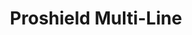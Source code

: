---
layout: product
title:  Proshield Multi-Line
permalink: /proshield-multi-line/
id: 1

intro: We believe in building safe, valuable phone connections around the world.
description: Virtual PBX services for your business with 2 levels of security to choose from.
best_for: Best for consumer companies and resellers with many phone lines.

expanded_features: true

features:
  - parent: Most Important
    id: 1
    list:
      - Calling with Phone or Computer / CTI
      - Online Voicemailbox with E-mail Support
      - Pre- or Postpaid
      - Call rerouting
      - Parallel Signaling and Follow-me
      - Fax as PDF
      - Online Administration
      - Compatible with all SIP Phones and nearly all PBX Systems 
  - parent: Administration Tools
    id: 2
    list:
      - three
      - four
---